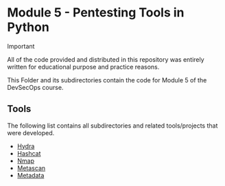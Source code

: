 # Module 5 - Pentesting Tools in Python

> [!IMPORTANT]
> All of the code provided and distributed in this repository was entirely written for educational purpose and practice reasons.

This Folder and its subdirectories contain the code for Module 5 of the DevSecOps course.

## Tools

The following list contains all subdirectories and related tools/projects that were developed.

- [Hydra](./hydra/README.md)
- [Hashcat](./hashcat/README.md)
- [Nmap](./nmap/README.md)
- [Metascan](./metascan/README.md)
- [Metadata](./metadata/README.md)
